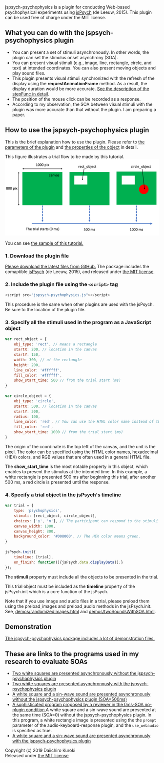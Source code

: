 jspsych-psychophysics is a plugin for conducting Web-based psychophysical experiments using [jsPsych](http://www.jspsych.org/) (de Leeuw, 2015).
This plugin can be used free of charge under the MIT license.

## What you can do with the jspsych-psychophysics plugin
- You can present a set of stimuli asynchronously. In other words, the plugin can set the stimulus onset asynchrony (SOA).
- You can present visual stimuli (e.g., image, line, rectangle, circle, and text) at intended coordinates. You can also present moving objects and play sound files.
- This plugin presents visual stimuli synchronized with the refresh of the display using the **requestAnimationFrame** method. As a result, the display duration would be more accurate. [See the description of the stepFunc in detail](pluginParams.md).
- The position of the mouse click can be recorded as a response.
- According to my observation, the SOA between visual stimuli with the plugin was more accurate than that without the plugin. I am preparing a paper.

## How to use the jspsych-psychophysics plugin
This is the brief explanation how to use the plugin. Please refer to [the parameters of the plugin](pluginParams.md) and [the properties of the object](objectProperties.md) in detail.

This figure illustrates a trial flow to be made by this tutorial.
![tutorial](./images/tutorial.png)

You can see [the sample of this tutorial.](https://www.hes.kyushu-u.ac.jp/~kurokid/jspsychophysics/demos/tutorial.html)

### 1. Download the plugin file
[Please download the latest files from GitHub.](https://github.com/kurokida/jspsych-psychophysics/releases)
The package includes the comaptible [jsPsych](http://www.jspsych.org/) (de Leeuw, 2015), and released under [the MIT license](https://opensource.org/licenses/MIT).


### 2. Include the plugin file using the `<script>` tag

```javascript
<script src="jspsych-psychophysics.js"></script>
```
This procedure is the same when other plugins are used with the jsPsych. Be sure to the location of the plugin file.

### 3. Specify all the stimuli used in the program as a JavaScript object

```javascript
var rect_object = {
    obj_type: 'rect', // means a rectangle
    startX: 200, // location in the canvas
    startY: 150,
    width: 300, // of the rectangle
    height: 200,
    line_color: '#ffffff',
    fill_color: '#ffffff',
    show_start_time: 500 // from the trial start (ms)
}

var circle_object = {
    obj_type: 'circle',
    startX: 500, // location in the canvas
    startY: 300,
    radius: 100,
    line_color: 'red', // You can use the HTML color name instead of the HEX color.
    fill_color: 'red',
    show_start_time: 1000 // from the trial start (ms)
}
```

The origin of the coordinate is the top left of the canvas, and the unit is the pixel. The color can be specified using the HTML color names, hexadecimal (HEX) colors, and RGB values that are often used in a general HTML file. 

The **show_start_time** is the most notable property in this object, which enables to present the stimulus at the intended time. In this example, a white rectangle is presented 500 ms after beginning this trial, after another 500 ms, a red circle is presented until the response.

### 4. Specify a trial object in the jsPsych's timeline

```javascript
var trial = {
    type: 'psychophysics',
    stimuli: [rect_object, circle_object],
    choices: ['y', 'n'], // The participant can respond to the stimuli using the 'y' or 'n' key.
    canvas_width: 1000,
    canvas_height: 800,
    background_color: '#008000', // The HEX color means green.
}

jsPsych.init({
    timeline: [trial],
    on_finish: function(){jsPsych.data.displayData();}
});
```

The **stimuli** property must include all the objects to be presented in the trial.

This trial object must be included as the **timeline** property of the jsPsych.init which is a core function of the jsPsych.

Note that if you use image and audio files in a trial, please preload them using the preload_images and preload_audio methods in the jsPsych.init. See, [demos/randomizedImages.html](https://www.hes.kyushu-u.ac.jp/~kurokid/jspsychophysics/demos/randomizedImages.html) and [demos/twoSoundsWithSOA.html](https://www.hes.kyushu-u.ac.jp/~kurokid/jspsychophysics/demos/twoSoundsWithSOA.html).

## Demonstration
[The jspsych-psychophysics package includes a lot of demonstration files.](demo_explanation.md)

## These are links to the programs used in my research to evaluate SOAs
- [Two white squares are presented asynchronously without the jspsych-psychophysics plugin](http://www.psycho.hes.kyushu-u.ac.jp/jspsych-6.0.5-multi-objects/examples/native_two_rectangles.html)
- [Two white squares are presented asynchronously with the jspsych-psychophysics plugin](http://www.psycho.hes.kyushu-u.ac.jp/jspsych-6.0.5-multi-objects/examples/pp_two_rectangles.html)
- [A white square and a sin-wave sound are presented asynchronously without the jspsych-psychophysics plugin (SOA=500ms)](http://www.psycho.hes.kyushu-u.ac.jp/jspsych-6.0.5-multi-objects/examples/native_rect_sound.html)
- [A sophisticated program proposed by a reviewer in the 0ms-SOA no-plugin condition.](http://www.psycho.hes.kyushu-u.ac.jp/jspsych-6.0.5-multi-objects/examples/native_rect_sound_soa0.html)A white square and a sin-wave sound are presented at the same time (SOA=0) without the jspsych-psychophysics plugin. In this program, a white rectangle image is presented using the the `prompt` parameter of the audio-keyboard-response plugin, and the `use_webaudio` is specified as true.
- [A white square and a sin-wave sound are presented asynchronously with the jspsych-psychophysics plugin](http://www.psycho.hes.kyushu-u.ac.jp/jspsych-6.0.5-multi-objects/examples/pp_rect_sound.html)


Copyright (c) 2019 Daiichiro Kuroki  
Released under [the MIT license](https://opensource.org/licenses/MIT)
